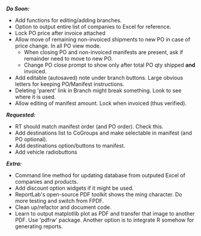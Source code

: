 ***Do Soon:***
- Add functions for editing/adding branches.
- Option to output entire list of companies to Excel for reference.
- Lock PO price after invoice attached
- Allow move of remaining non-invoiced shipments to new PO in case of price change. In all PO view mode.
    - When closing PO and non-invoiced manifests are present, ask if remainder need to move to new PO.
    - Change PO close prompt to show only after total PO qty shipped **and** invoiced.
- Add editable (autosaved) note under branch buttons. Large obvious letters for keeping PO/Manifest instructions.
- Deleting 'parent' link in Branch might break something. Look to see where it is used.
- Allow editing of manifest amount. Lock when invoiced (thus verified).

***Requested:***
- RT should match manifest order (and PO order). Check this.
- Add destinations list to CoGroups and make selectable in manifest (and PO optional).
- Add destinations option/buttons to manifest.
- Add vehicle radiobuttons

***Extra:***
- Command line method for updating database from outputed Excel of companies and products.
- Add discount option widgets if it might be used.
- ReportLab's open-source PDF toolkit shows the ming character. Do more testing and switch from FPDF.
- Clean up/refactor and document code.
- Learn to output matplotlib plot as PDF and transfer that image to another PDF. Use 'pdfrw' package. Another option is to integrate R somehow for generating reports.

